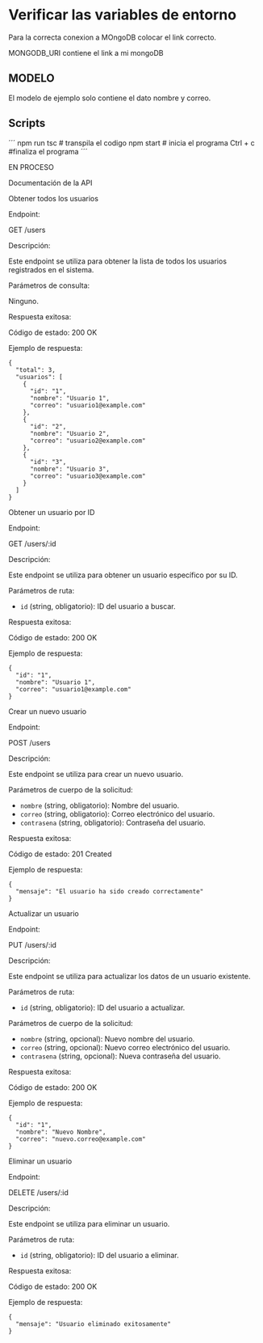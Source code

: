 # Verificar las variables de entorno

Para la correcta conexion a MOngoDB
colocar el link correcto.

MONGODB_URI contiene el link a mi mongoDB

## MODELO

El modelo de ejemplo solo contiene el dato nombre y correo.

## Scripts

´´´
npm run tsc # transpila el codigo
npm start # inicia el programa
Ctrl + c #finaliza el programa
´´´

EN PROCESO


Documentación de la API

Obtener todos los usuarios

Endpoint:

GET /users

Descripción:

Este endpoint se utiliza para obtener la lista de todos los usuarios registrados en el sistema.

Parámetros de consulta:

Ninguno.

Respuesta exitosa:

Código de estado: 200 OK

Ejemplo de respuesta:

```
{
  "total": 3,
  "usuarios": [
    {
      "id": "1",
      "nombre": "Usuario 1",
      "correo": "usuario1@example.com"
    },
    {
      "id": "2",
      "nombre": "Usuario 2",
      "correo": "usuario2@example.com"
    },
    {
      "id": "3",
      "nombre": "Usuario 3",
      "correo": "usuario3@example.com"
    }
  ]
}
```

Obtener un usuario por ID

Endpoint:

GET /users/:id

Descripción:

Este endpoint se utiliza para obtener un usuario específico por su ID.

Parámetros de ruta:

- `id` (string, obligatorio): ID del usuario a buscar.

Respuesta exitosa:

Código de estado: 200 OK

Ejemplo de respuesta:

```
{
  "id": "1",
  "nombre": "Usuario 1",
  "correo": "usuario1@example.com"
}
```

Crear un nuevo usuario

Endpoint:

POST /users

Descripción:

Este endpoint se utiliza para crear un nuevo usuario.

Parámetros de cuerpo de la solicitud:

- `nombre` (string, obligatorio): Nombre del usuario.
- `correo` (string, obligatorio): Correo electrónico del usuario.
- `contrasena` (string, obligatorio): Contraseña del usuario.

Respuesta exitosa:

Código de estado: 201 Created

Ejemplo de respuesta:

```
{
  "mensaje": "El usuario ha sido creado correctamente"
}
```

Actualizar un usuario

Endpoint:

PUT /users/:id

Descripción:

Este endpoint se utiliza para actualizar los datos de un usuario existente.

Parámetros de ruta:

- `id` (string, obligatorio): ID del usuario a actualizar.

Parámetros de cuerpo de la solicitud:

- `nombre` (string, opcional): Nuevo nombre del usuario.
- `correo` (string, opcional): Nuevo correo electrónico del usuario.
- `contrasena` (string, opcional): Nueva contraseña del usuario.

Respuesta exitosa:

Código de estado: 200 OK

Ejemplo de respuesta:

```
{
  "id": "1",
  "nombre": "Nuevo Nombre",
  "correo": "nuevo.correo@example.com"
}
```

Eliminar un usuario

Endpoint:

DELETE /users/:id

Descripción:

Este endpoint se utiliza para eliminar un usuario.

Parámetros de ruta:

- `id` (string, obligatorio): ID del usuario a eliminar.

Respuesta exitosa:

Código de estado: 200 OK

Ejemplo de respuesta:

```
{
  "mensaje": "Usuario eliminado exitosamente"
}
```
 